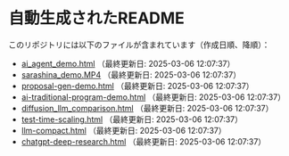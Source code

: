 
# 自動生成されたREADME

このリポジトリには以下のファイルが含まれています（作成日順、降順）：

- [ai_agent_demo.html](./ai_agent_demo.html) （最終更新日: 2025-03-06 12:07:37）
- [sarashina_demo.MP4](./sarashina_demo.MP4) （最終更新日: 2025-03-06 12:07:37）
- [proposal-gen-demo.html](./proposal-gen-demo.html) （最終更新日: 2025-03-06 12:07:37）
- [ai-traditional-program-demo.html](./ai-traditional-program-demo.html) （最終更新日: 2025-03-06 12:07:37）
- [diffusion_llm_comparison.html](./diffusion_llm_comparison.html) （最終更新日: 2025-03-06 12:07:37）
- [test-time-scaling.html](./test-time-scaling.html) （最終更新日: 2025-03-06 12:07:37）
- [llm-compact.html](./llm-compact.html) （最終更新日: 2025-03-06 12:07:37）
- [chatgpt-deep-research.html](./chatgpt-deep-research.html) （最終更新日: 2025-03-06 12:07:37）

